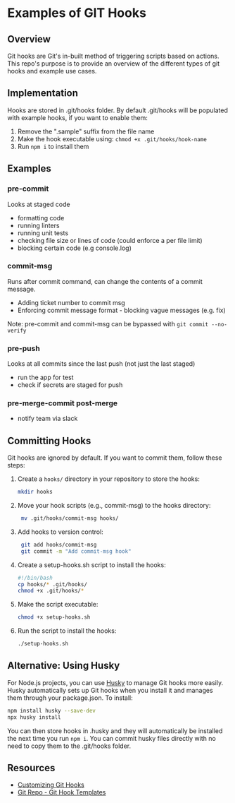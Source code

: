 # Examples of GIT Hooks

## Overview
Git hooks are Git's in-built method of triggering scripts based on actions. This repo's purpose is to provide an overview of the different types of git hooks and example use cases.

## Implementation
Hooks are stored in .git/hooks folder. 
By default .git/hooks will be populated with example hooks, if you want to enable them:
1. Remove the ".sample" suffix from the file name
2. Make the hook executable using: `chmod +x .git/hooks/hook-name`
3. Run `npm i` to install them

## Examples
### pre-commit
Looks at staged code
- formatting code
- running linters
- running unit tests
- checking file size or lines of code (could enforce a per file limit)
- blocking certain code (e.g console.log)

### commit-msg
Runs after commit command, can change the contents of a commit message.
- Adding ticket number to commit msg
- Enforcing commit message format - blocking vague messages (e.g. fix)

Note: pre-commit and commit-msg can be bypassed with `git commit --no-verify`

### pre-push
Looks at all commits since the last push (not just the last staged)
- run the app for test
- check if secrets are staged for push

### pre-merge-commit post-merge
- notify team via slack

## Committing Hooks

Git hooks are ignored by default. If you want to commit them, follow these steps: 

1. Create a `hooks/` directory in your repository to store the hooks:
   ```bash
   mkdir hooks
   ```
2. Move your hook scripts (e.g., commit-msg) to the hooks directory:
   ```bash
    mv .git/hooks/commit-msg hooks/
    ```
3. Add hooks to version control:
   ```bash
    git add hooks/commit-msg
    git commit -m "Add commit-msg hook"
    ```
4. Create a setup-hooks.sh script to install the hooks:
    ```bash
    #!/bin/bash
    cp hooks/* .git/hooks/
    chmod +x .git/hooks/*
    ```
5. Make the script executable:
    ```bash
    chmod +x setup-hooks.sh
    ```
6. Run the script to install the hooks:
    ```bash
    ./setup-hooks.sh
    ```

## Alternative: Using Husky
For Node.js projects, you can use [Husky](https://typicode.github.io/husky/) to manage Git hooks more easily. Husky automatically sets up Git hooks when you install it and manages them through your package.json. To install:

```bash
npm install husky --save-dev
npx husky install
```

You can then store hooks in .husky and they will automatically be installed the next time you run `npm i`. You can commit husky files directly with no need to copy them to the .git/hooks folder.  

## Resources

- [Customizing Git Hooks](https://git-scm.com/book/en/v2/Customizing-Git-Git-Hooks)
- [Git Repo - Git Hook Templates ](https://github.com/git/git/tree/master/templates/hooks)
